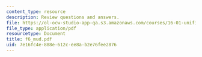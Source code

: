 ```yaml
---
content_type: resource
description: Review questions and answers.
file: https://ol-ocw-studio-app-qa.s3.amazonaws.com/courses/16-01-unified-engineering-i-ii-iii-iv-fall-2005-spring-2006/7e16fc4e888e612cee8ab2e76fee2876_f6_mud.pdf
file_type: application/pdf
resourcetype: Document
title: f6_mud.pdf
uid: 7e16fc4e-888e-612c-ee8a-b2e76fee2876
---
```

